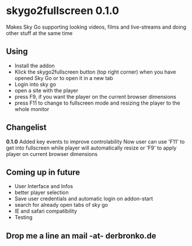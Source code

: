 skygo2fullscreen 0.1.0
=========================
Makes Sky Go supporting looking videos, films and live-streams and doing other stuff at the same time

Using
------
- Install the addon
- Klick the skygo2fullscreen button (top right corner) when you have opened Sky Go or to open it in a new tab
- Login into sky go
- open a site with the player
- press F9, if you want the player on the current browser dimensions
- press F11 to change to fullscreen mode and resizing the player to the whole monitor



Changelist
--------------
**0.1.0**
Added key events to improve controlability
Now user can use 'F11' to get into fullscreen while player will automatically resize or
'F9' to apply player on current browser dimensions


Coming up in future
-------------------
- User Interface and Infos
- better player selection
- Save user credentials and automatic login on addon-start
- search for already open tabs of sky go
- IE and safari compatibility
- Testing

Drop me a line an mail -at- derbronko.de
-------------
